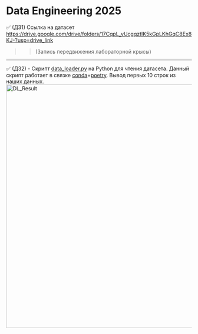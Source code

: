 # **Data Engineering 2025**
 :white_check_mark: (ДЗ1) Ссылка на датасет https://drive.google.com/drive/folders/17CqpL_vUcgqztIK5kGpLKhGqC8Ex8KJ-?usp=drive_link 
 >>(Запись передвижения лабораторной крысы)
 ____
:white_check_mark: (ДЗ2) - Скрипт [data_loader.py](https://github.com/Staruslan/data-engineering-2025/blob/main/data_loader.py) на Python для чтения датасета.
Данный скрипт работает в связке [conda](https://docs.conda.io/projects/conda/en/stable/user-guide/tasks/manage-environments.html)+[poetry](https://python-poetry.org/docs/basic-usage/). 
Вывод первых 10 строк из наших данных.
<img width="1915" height="660" alt="DL_Result" src="https://github.com/user-attachments/assets/c13ed3d4-ef54-48a0-abe5-a72f1c5fa44d" />
